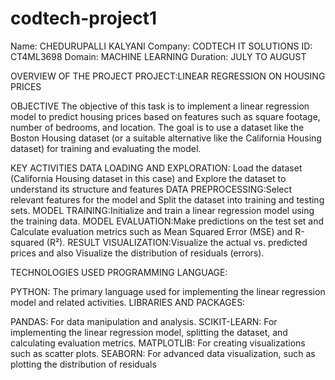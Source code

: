 # codtech-project1
Name: CHEDURUPALLI KALYANI
Company: CODTECH IT SOLUTIONS
ID: CT4ML3698
Domain: MACHINE LEARNING
Duration: JULY TO AUGUST
 


OVERVIEW OF THE PROJECT
PROJECT:LINEAR REGRESSION ON HOUSING PRICES

OBJECTIVE
The objective of this task is to implement a linear regression model to predict housing prices based on features such as square footage, number of bedrooms, and location. The goal is to use a dataset like the Boston Housing dataset (or a suitable alternative like the California Housing dataset) for training and evaluating the model.

KEY ACTIVITIES
DATA LOADING AND EXPLORATION: Load the dataset (California Housing dataset in this case) and Explore the dataset to understand its structure and features
DATA PREPROCESSING:Select relevant features for the model and Split the dataset into training and testing sets.
MODEL TRAINING:Initialize and train a linear regression model using the training data.
MODEL EVALUATION:Make predictions on the test set and Calculate evaluation metrics such as Mean Squared Error (MSE) and R-squared (R²).
RESULT VISUALIZATION:Visualize the actual vs. predicted prices and also Visualize the distribution of residuals (errors).

TECHNOLOGIES USED
PROGRAMMING LANGUAGE:

PYTHON: The primary language used for implementing the linear regression model and related activities.
LIBRARIES AND PACKAGES:

PANDAS: For data manipulation and analysis.
SCIKIT-LEARN: For implementing the linear regression model, splitting the dataset, and calculating evaluation metrics.
MATPLOTLIB: For creating visualizations such as scatter plots.
SEABORN: For advanced data visualization, such as plotting the distribution of residuals
